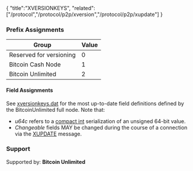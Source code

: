 <div class="cwikmeta">{
"title":"XVERSIONKEYS",
"related":["/protocol","/protocol/p2p/xversion","/protocol/p2p/xupdate"]
}</div>


### Prefix Assignments
|    Group                | Value |
|-------------------------|-------|
| Reserved for versioning |   0   |
| Bitcoin Cash Node       |   1   |
| Bitcoin Unlimited       |   2   |


#### Field Assignments

See [xversionkeys.dat](https://github.com/BitcoinUnlimited/BitcoinUnlimited/blob/bucash1.7.0.0/src/xversionkeys.dat) for the most up-to-date field definitions defined by the BitcoinUnlimited full node.
Note that:
* *u64c* refers to a [compact int](/protocol/p2p/compact__int.md) serialization of an unsigned 64-bit value.
* *Changeable* fields MAY be changed during the course of a connection via the [XUPDATE](/protocol/p2p/xupdate) message.

### Support

Supported by: **Bitcoin Unlimited**
